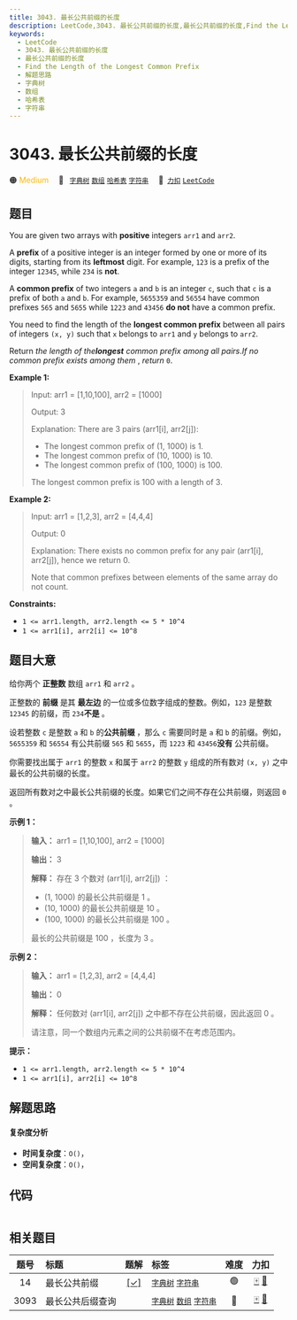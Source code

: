 ```yaml
---
title: 3043. 最长公共前缀的长度
description: LeetCode,3043. 最长公共前缀的长度,最长公共前缀的长度,Find the Length of the Longest Common Prefix,解题思路,字典树,数组,哈希表,字符串
keywords:
  - LeetCode
  - 3043. 最长公共前缀的长度
  - 最长公共前缀的长度
  - Find the Length of the Longest Common Prefix
  - 解题思路
  - 字典树
  - 数组
  - 哈希表
  - 字符串
---
```


# 3043. 最长公共前缀的长度

🟠 <font color=#ffb800>Medium</font>&emsp; 🔖&ensp; [`字典树`](/tag/trie.md) [`数组`](/tag/array.md) [`哈希表`](/tag/hash-table.md) [`字符串`](/tag/string.md)&emsp; 🔗&ensp;[`力扣`](https://leetcode.cn/problems/find-the-length-of-the-longest-common-prefix) [`LeetCode`](https://leetcode.com/problems/find-the-length-of-the-longest-common-prefix)

## 题目

You are given two arrays with **positive** integers `arr1` and `arr2`.

A **prefix** of a positive integer is an integer formed by one or more of its
digits, starting from its **leftmost** digit. For example, `123` is a prefix
of the integer `12345`, while `234` is **not**.

A **common prefix** of two integers `a` and `b` is an integer `c`, such that
`c` is a prefix of both `a` and `b`. For example, `5655359` and `56554` have
common prefixes `565` and `5655` while `1223` and `43456` **do not** have a
common prefix.

You need to find the length of the **longest common prefix** between all pairs
of integers `(x, y)` such that `x` belongs to `arr1` and `y` belongs to
`arr2`.

Return _the length of the**longest** common prefix among all pairs_._If no
common prefix exists among them_ , _return_ `0`.



**Example 1:**

> Input: arr1 = [1,10,100], arr2 = [1000]
> 
> Output: 3
> 
> Explanation: There are 3 pairs (arr1[i], arr2[j]):
> - The longest common prefix of (1, 1000) is 1.
> - The longest common prefix of (10, 1000) is 10.
> - The longest common prefix of (100, 1000) is 100.
> 
> The longest common prefix is 100 with a length of 3.

**Example 2:**

> Input: arr1 = [1,2,3], arr2 = [4,4,4]
> 
> Output: 0
> 
> Explanation: There exists no common prefix for any pair (arr1[i], arr2[j]), hence we return 0.
> 
> Note that common prefixes between elements of the same array do not count.

**Constraints:**

  * `1 <= arr1.length, arr2.length <= 5 * 10^4`
  * `1 <= arr1[i], arr2[i] <= 10^8`


## 题目大意

给你两个 **正整数** 数组 `arr1` 和 `arr2` 。

正整数的 **前缀** 是其 **最左边** 的一位或多位数字组成的整数。例如，`123` 是整数 `12345` 的前缀，而 `234`**不是** 。

设若整数 `c` 是整数 `a` 和 `b` 的**公共前缀** ，那么 `c` 需要同时是 `a` 和 `b` 的前缀。例如，`5655359` 和
`56554` 有公共前缀 `565` 和 `5655`，而 `1223` 和 `43456`**没有** 公共前缀。

你需要找出属于 `arr1` 的整数 `x` 和属于 `arr2` 的整数 `y` 组成的所有数对 `(x, y)` 之中最长的公共前缀的长度。

返回所有数对之中最长公共前缀的长度。如果它们之间不存在公共前缀，则返回 `0` 。



**示例 1：**

> 
> 
> 
> 
> 
> **输入：** arr1 = [1,10,100], arr2 = [1000]
> 
> **输出：** 3
> 
> **解释：** 存在 3 个数对 (arr1[i], arr2[j]) ：
> - (1, 1000) 的最长公共前缀是 1 。
> - (10, 1000) 的最长公共前缀是 10 。
> - (100, 1000) 的最长公共前缀是 100 。
> 
> 最长的公共前缀是 100 ，长度为 3 。
> 
> 

**示例 2：**

> 
> 
> 
> 
> 
> **输入：** arr1 = [1,2,3], arr2 = [4,4,4]
> 
> **输出：** 0
> 
> **解释：** 任何数对 (arr1[i], arr2[j]) 之中都不存在公共前缀，因此返回 0 。
> 
> 请注意，同一个数组内元素之间的公共前缀不在考虑范围内。
> 
> 



**提示：**

  * `1 <= arr1.length, arr2.length <= 5 * 10^4`
  * `1 <= arr1[i], arr2[i] <= 10^8`


## 解题思路

#### 复杂度分析

- **时间复杂度**：`O()`，
- **空间复杂度**：`O()`，

## 代码

```javascript

```

## 相关题目

<!-- prettier-ignore -->
| 题号 | 标题 | 题解 | 标签 | 难度 | 力扣 |
| :------: | :------ | :------: | :------ | :------: | :------: |
| 14 | 最长公共前缀 | [[✓]](/problem/0014.md) |  [`字典树`](/tag/trie.md) [`字符串`](/tag/string.md) | 🟢 | [🀄️](https://leetcode.cn/problems/longest-common-prefix) [🔗](https://leetcode.com/problems/longest-common-prefix) |
| 3093 | 最长公共后缀查询 |  |  [`字典树`](/tag/trie.md) [`数组`](/tag/array.md) [`字符串`](/tag/string.md) | 🔴 | [🀄️](https://leetcode.cn/problems/longest-common-suffix-queries) [🔗](https://leetcode.com/problems/longest-common-suffix-queries) |